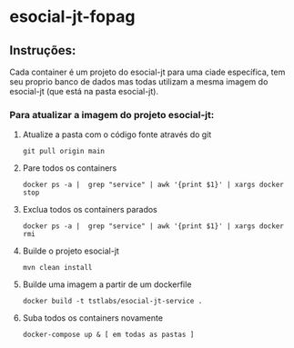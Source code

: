# esocial-jt-fopag

## Instruções:
Cada container é um projeto do esocial-jt para uma ciade específica, tem seu proprio banco de dados mas todas utilizam a mesma imagem do esocial-jt (que está na pasta esocial-jt).

### Para atualizar a imagem do projeto esocial-jt:
1. Atualize a pasta com o código fonte através do git 
	```
	git pull origin main
	```
2. Pare todos os containers 
	```
	docker ps -a |  grep "service" | awk '{print $1}' | xargs docker stop
	```
3. Exclua todos os containers parados 
	```
	docker ps -a |  grep "service" | awk '{print $1}' | xargs docker rmi
	```
4. Builde o projeto esocial-jt 
	```
	mvn clean install
	```
5. Builde uma imagem a partir de um dockerfile 
	```
	docker build -t tstlabs/esocial-jt-service .
	```
6. Suba todos os containers novamente 
	```
	docker-compose up & [ em todas as pastas ]
	```

